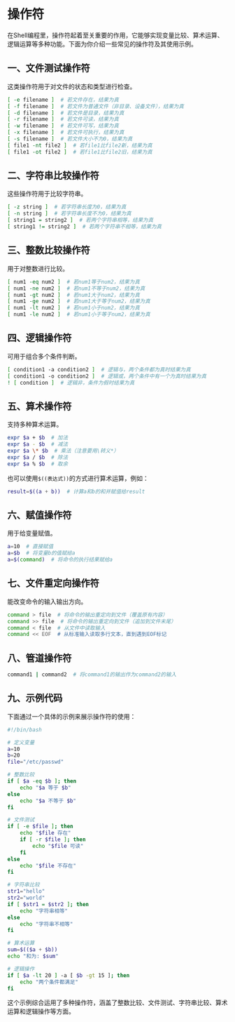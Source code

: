 # 操作符

在Shell编程里，操作符起着至关重要的作用，它能够实现变量比较、算术运算、逻辑运算等多种功能。下面为你介绍一些常见的操作符及其使用示例。

## 一、文件测试操作符

这类操作符用于对文件的状态和类型进行检查。

```bash
[ -e filename ]  # 若文件存在，结果为真
[ -f filename ]  # 若文件为普通文件（非目录、设备文件），结果为真
[ -d filename ]  # 若文件是目录，结果为真
[ -r filename ]  # 若文件可读，结果为真
[ -w filename ]  # 若文件可写，结果为真
[ -x filename ]  # 若文件可执行，结果为真
[ -s filename ]  # 若文件大小不为0，结果为真
[ file1 -nt file2 ]  # 若file1比file2新，结果为真
[ file1 -ot file2 ]  # 若file1比file2旧，结果为真
```

## 二、字符串比较操作符

这些操作符用于比较字符串。

```bash
[ -z string ]  # 若字符串长度为0，结果为真
[ -n string ]  # 若字符串长度不为0，结果为真
[ string1 = string2 ]  # 若两个字符串相等，结果为真
[ string1 != string2 ]  # 若两个字符串不相等，结果为真
```

## 三、整数比较操作符

用于对整数进行比较。

```bash
[ num1 -eq num2 ]  # 若num1等于num2，结果为真
[ num1 -ne num2 ]  # 若num1不等于num2，结果为真
[ num1 -gt num2 ]  # 若num1大于num2，结果为真
[ num1 -ge num2 ]  # 若num1大于等于num2，结果为真
[ num1 -lt num2 ]  # 若num1小于num2，结果为真
[ num1 -le num2 ]  # 若num1小于等于num2，结果为真
```

## 四、逻辑操作符

可用于组合多个条件判断。

```bash
[ condition1 -a condition2 ]  # 逻辑与，两个条件都为真时结果为真
[ condition1 -o condition2 ]  # 逻辑或，两个条件中有一个为真时结果为真
! [ condition ]  # 逻辑非，条件为假时结果为真
```

## 五、算术操作符

支持多种算术运算。

```bash
expr $a + $b  # 加法
expr $a - $b  # 减法
expr $a \* $b  # 乘法（注意要用\转义*）
expr $a / $b  # 除法
expr $a % $b  # 取余
```

也可以使用`$((表达式))`的方式进行算术运算，例如：

```bash
result=$((a + b))  # 计算a和b的和并赋值给result
```

## 六、赋值操作符

用于给变量赋值。

```bash
a=10  # 直接赋值
a=$b  # 将变量b的值赋给a
a=$(command)  # 将命令的执行结果赋给a
```

## 七、文件重定向操作符

能改变命令的输入输出方向。

```bash
command > file  # 将命令的输出重定向到文件（覆盖原有内容）
command >> file  # 将命令的输出重定向到文件（追加到文件末尾）
command < file  # 从文件中读取输入
command << EOF  # 从标准输入读取多行文本，直到遇到EOF标记
```

## 八、管道操作符

```bash
command1 | command2  # 将command1的输出作为command2的输入
```

## 九、示例代码

下面通过一个具体的示例来展示操作符的使用：

```bash
#!/bin/bash

# 定义变量
a=10
b=20
file="/etc/passwd"

# 整数比较
if [ $a -eq $b ]; then
    echo "$a 等于 $b"
else
    echo "$a 不等于 $b"
fi

# 文件测试
if [ -e $file ]; then
    echo "$file 存在"
    if [ -r $file ]; then
        echo "$file 可读"
    fi
else
    echo "$file 不存在"
fi

# 字符串比较
str1="hello"
str2="world"
if [ $str1 = $str2 ]; then
    echo "字符串相等"
else
    echo "字符串不相等"
fi

# 算术运算
sum=$(($a + $b))
echo "和为: $sum"

# 逻辑操作
if [ $a -lt 20 ] -a [ $b -gt 15 ]; then
    echo "两个条件都满足"
fi
```

这个示例综合运用了多种操作符，涵盖了整数比较、文件测试、字符串比较、算术运算和逻辑操作等方面。
